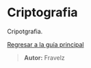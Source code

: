 # Criptografia

Cripotgrafia.

[Regresar a la guía principal](./../readme.md#6-criptografia)

> **Autor:** Fravelz
